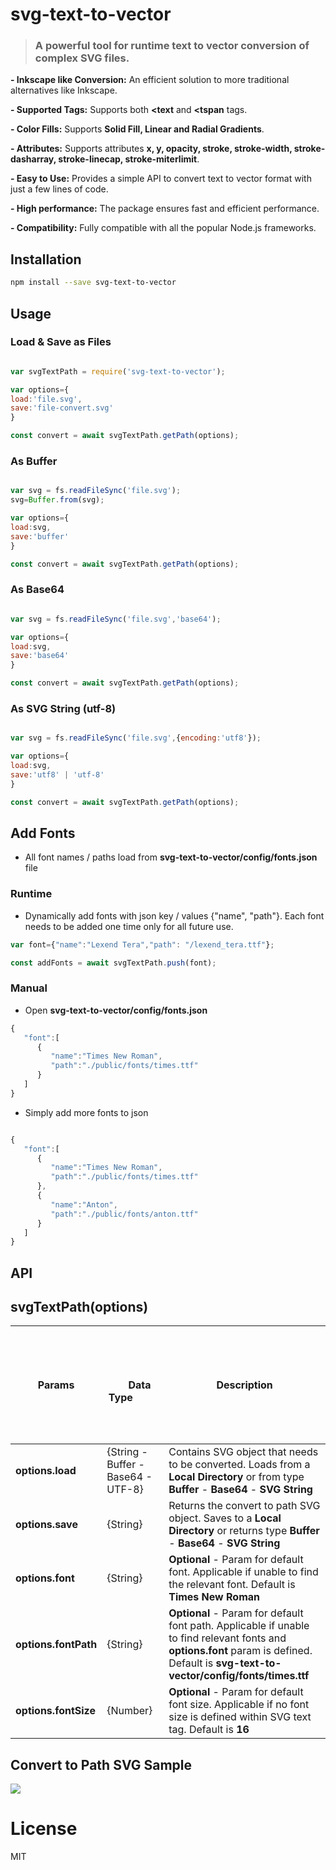 # svg-text-to-vector

> ### A powerful tool for runtime text to vector conversion of complex SVG files.

**- Inkscape like Conversion:** An efficient solution to more traditional alternatives like Inkscape.

**- Supported Tags:** Supports both **<text** and **<tspan** tags.

**- Color Fills:** Supports **Solid Fill, Linear and Radial Gradients**.

**- Attributes:** Supports attributes **x, y, opacity, stroke, stroke-width, stroke-dasharray, stroke-linecap, stroke-miterlimit**.

**- Easy to Use:** Provides a simple API to convert text to vector format with just a few lines of code.

**- High performance:** The package ensures fast and efficient performance.

**- Compatibility:** Fully compatible with all the popular Node.js frameworks.


## Installation

```bash
npm install --save svg-text-to-vector
```

## Usage

### Load & Save as Files

```javascript

var svgTextPath = require('svg-text-to-vector');

var options={
load:'file.svg',
save:'file-convert.svg'
}	

const convert = await svgTextPath.getPath(options);

```
### As Buffer

```javascript

var svg = fs.readFileSync('file.svg');
svg=Buffer.from(svg);

var options={
load:svg, 
save:'buffer' 
}	

const convert = await svgTextPath.getPath(options);

```
### As Base64

```javascript

var svg = fs.readFileSync('file.svg','base64');

var options={
load:svg, 
save:'base64' 
}	

const convert = await svgTextPath.getPath(options);

```
### As SVG String (utf-8)

```javascript

var svg = fs.readFileSync('file.svg',{encoding:'utf8'});

var options={
load:svg,
save:'utf8' | 'utf-8'
}	

const convert = await svgTextPath.getPath(options);
```
## Add Fonts

- All font names / paths load from **svg-text-to-vector/config/fonts.json** file

### Runtime

- Dynamically add fonts with json key / values {"name", "path"}. Each font needs to be added one time only for all future use.

```javascript
var font={"name":"Lexend Tera","path": "/lexend_tera.ttf"};

const addFonts = await svgTextPath.push(font);

```

### Manual

- Open **svg-text-to-vector/config/fonts.json**

```javascript
{
   "font":[
      {
         "name":"Times New Roman",
         "path":"./public/fonts/times.ttf"
      }
   ]
}

```

- Simply add more fonts to json 

```javascript

{
   "font":[
      {
         "name":"Times New Roman",
         "path":"./public/fonts/times.ttf"
      },
      {
         "name":"Anton",
         "path":"./public/fonts/anton.ttf"
      }	  
   ]
}

```
## API

## svgTextPath(options)


Params | &nbsp; &nbsp;&nbsp;&nbsp;&nbsp; &nbsp; &nbsp;&nbsp;&nbsp;&nbsp; &nbsp; &nbsp;&nbsp;&nbsp;&nbsp; &nbsp; &nbsp;&nbsp;&nbsp; &nbsp; &nbsp;&nbsp;&nbsp; &nbsp; &nbsp;&nbsp;&nbsp; &nbsp; &nbsp;&nbsp;&nbsp; &nbsp; &nbsp;&nbsp;&nbsp; &nbsp; &nbsp;&nbsp; &nbsp; &nbsp; &nbsp;&nbsp; &nbsp; &nbsp; &nbsp;&nbsp; &nbsp; &nbsp; &nbsp;&nbsp;  Data Type &nbsp; &nbsp; &nbsp;&nbsp; &nbsp; &nbsp;&nbsp; &nbsp; &nbsp;&nbsp; &nbsp; &nbsp;&nbsp; &nbsp; &nbsp;&nbsp; &nbsp; &nbsp;&nbsp; &nbsp; &nbsp;&nbsp; &nbsp; &nbsp;&nbsp; &nbsp; &nbsp;&nbsp; &nbsp; &nbsp;  | Description
--- | --- | ---
**options.load** | {String - Buffer - Base64 - UTF-8} | Contains SVG object that needs to be converted. Loads from a **Local Directory** or from type **Buffer** - **Base64** - **SVG String**
**options.save** | {String} | Returns the convert to path SVG object. Saves to a **Local Directory** or returns type **Buffer** - **Base64** - **SVG String**
**options.font** | {String} | **Optional** - Param for default font. Applicable if unable to find the relevant font. Default is **Times New Roman**
**options.fontPath** | {String} | **Optional** - Param for default font path. Applicable if unable to find relevant fonts and **options.font** param is defined. Default is **svg-text-to-vector/config/fonts/times.ttf**
**options.fontSize** | {Number} | **Optional** - Param for default font size. Applicable if no font size is defined within SVG text tag. Default is **16**

## Convert to Path SVG Sample

<img src="https://raw.githubusercontent.com/javedblch/svg-text-to-vector/main/public/convert/convert-to-path.svg">


# License

MIT
